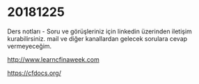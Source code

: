 # 20181225
Ders notları - Soru ve görüşleriniz için linkedin üzerinden iletişim kurabilirsiniz. mail ve diğer kanallardan gelecek sorulara cevap vermeyeceğim.

http://www.learncfinaweek.com


https://cfdocs.org/

